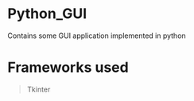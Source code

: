 # Python_GUI
Contains some GUI application implemented in python<br/>
# Frameworks used
> Tkinter <br/>
